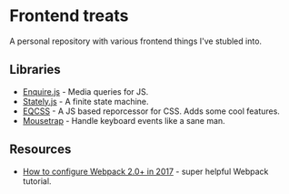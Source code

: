 # Frontend treats
A personal repository with various frontend things I've stubled into.

## Libraries
- [Enquire.js](https://github.com/WickyNilliams/enquire.js) - Media queries for JS.
- [Stately.js](https://github.com/fschaefer/Stately.js) - A finite state machine.
- [EQCSS](https://github.com/eqcss/eqcss/) - A JS based reporcessor for CSS. Adds some cool features.
- [Mousetrap](https://github.com/ccampbell/mousetrap) - Handle keyboard events like a sane man.

## Resources
- [How to configure Webpack 2.0+ in 2017](https://codeburst.io/easy-guide-for-webpack-2-0-from-scratch-fe508a3ce44e) - super helpful Webpack tutorial.
